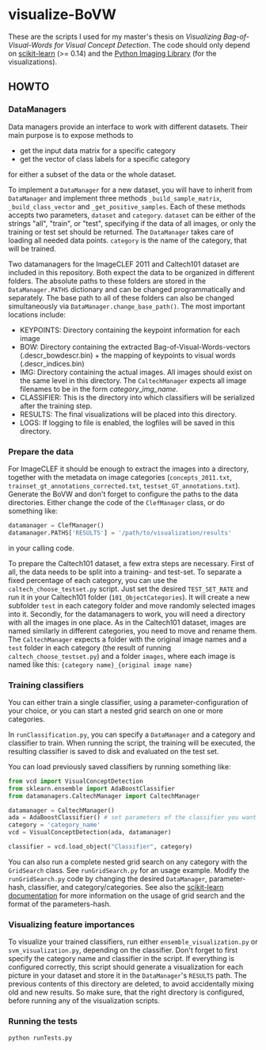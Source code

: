 visualize-BoVW
==============

These are the scripts I used for my master's thesis on *Visualizing Bag-of-Visual-Words for Visual Concept Detection*.
The code should only depend on [scikit-learn](https://github.com/scikit-learn/scikit-learn) (>= 0.14) and the
[Python Imaging Library](http://www.pythonware.com/products/pil/) (for the visualizations).

## HOWTO

### DataManagers
Data managers provide an interface to work with different datasets. Their main purpose is to expose methods to
- get the input data matrix for a specific category
- get the vector of class labels for a specific category

for either a subset of the data or the whole dataset.

To implement a `DataManager` for a new dataset, you will have to inherit from `DataManager` and implement
three methods `_build_sample_matrix`, `_build_class_vector` and `_get_positive_samples`.
Each of these methods accepts two parameters, `dataset` and `category`. `dataset` can be either of the
strings "all", "train", or "test", specifying if the data of all images, or only the training or test set
should be returned. The `DataManager` takes care of loading all needed data points.
`category` is the name of the category, that will be trained.

Two datamanagers for the ImageCLEF 2011 and Caltech101 dataset are included in this repository.
Both expect the data to be organized in different folders. The absolute paths to these folders are
stored in the `DataManager.PATHS` dictionary and can be changed programmatically and separately. The base path
to all of these folders can also be changed simultaneously via `DataManager.change_base_path()`.
The most important locations include:

- KEYPOINTS: Directory containing the keypoint information for each image
- BOW: Directory containing the extracted Bag-of-Visual-Words-vectors (.descr_bowdescr.bin) + the mapping of keypoints
to visual words (.descr_indices.bin)
- IMG: Directory containing the actual images. All images should exist on the same level in this directory.
The `CaltechManager` expects all image filenames to be in the form *category*_*img_name*.
- CLASSIFIER: This is the directory into which classifiers will be serialized after the training step.
- RESULTS: The final visualizations will be placed into this directory.
- LOGS: If logging to file is enabled, the logfiles will be saved in this directory.

### Prepare the data
For ImageCLEF it should be enough to extract the images into a directory, together with the metadata on
image categories (`concepts_2011.txt`, `trainset_gt_annotations_corrected.txt`, `testset_GT_annotations.txt`).
Generate the BoVW and don't forget to configure the paths to the data directories.
Either change the code of the `ClefManager` class, or do something like:

```python
datamanager = ClefManager()
datamanager.PATHS['RESULTS'] = '/path/to/visualization/results'
```
in your calling code.

To prepare the Caltech101 dataset, a few extra steps are necessary.
First of all, the data needs to be split into a training- and test-set.
To separate a fixed percentage of each category, you can use the `caltech_choose_testset.py` script.
Just set the desired `TEST_SET_RATE` and run it in your Caltech101 folder (`101_ObjectCategories`).
It will create a new subfolder `test` in each category folder and move randomly selected images into it.
Secondly, for the datamanagers to work, you will need a directory with all the images in one place.
As in the Caltech101 dataset, images are named similarly in different categories, you need to move and rename them.
The `CaltechManager` expects a folder with the original image names and a `test` folder in each category
(the result of running `caltech_choose_testset.py`) and a folder `images`, where each image is named
like this: `{category name}_{original image name}`

### Training classifiers
You can either train a single classifier, using a parameter-configuration of your choice,
or you can start a nested grid search on one or more categories.

In `runClassification.py`, you can specify a `DataManager` and a category and classifier to train.
When running the script, the training will be executed, the resulting classifier is saved to disk and evaluated on the test set.

You can load previously saved classifiers by running something like:
```python
from vcd import VisualConceptDetection
from sklearn.ensemble import AdaBoostClassifier
from datamanagers.CaltechManager import CaltechManager

datamanager = CaltechManager()
ada = AdaBoostClassifier() # set parameters of the classifier you want to load
category = 'category_name'
vcd = VisualConceptDetection(ada, datamanager)

classifier = vcd.load_object("Classifier", category)
```

You can also run a complete nested grid search on any category with the `GridSearch` class.
See `runGridSearch.py` for an usage example.
Modify the `runGridSearch.py` code by changing the desired `DataManager`, parameter-hash,
classifier, and category/categories. See also the
[scikit-learn documentation](http://scikit-learn.org/stable/modules/generated/sklearn.grid_search.GridSearchCV.html)
for more information on the usage of grid search and the format of the parameters-hash.

### Visualizing feature importances
To visualize your trained classifiers, run either `ensemble_visualization.py` or `svm_visualization.py`,
depending on the classifier.
Don't forget to first specify the category name and classifier in the script.
If everything is configured correctly, this script should generate a visualization for each
picture in your dataset and store it in the `DataManager`'s `RESULTS` path.
The previous contents of this directory are deleted, to avoid accidentally mixing old and new results.
So make sure, that the right directory is configured, before running any of the visualization scripts.

### Running the tests
`python runTests.py`